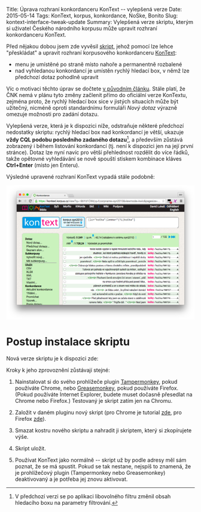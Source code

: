 Title: Úprava rozhraní konkordanceru KonText -- vylepšená verze
Date: 2015-05-14
Tags: KonText, korpus, konkordance, NoSke, Bonito
Slug: kontext-interface-tweak-update
Summary: Vylepšená verze skriptu, kterým si uživatel Českého národního korpusu může upravit rozhraní konkordanceru KonText.

Před nějakou dobou jsem zde vyvěsil
[skript]({filename}/ling/kontext_interface_tweak.md), jehož pomocí lze lehce
"přeskládat" a upravit rozhraní korpusového konkordanceru
[KonText](https://kontext.korpus.cz):

- menu je umístěné po straně místo nahoře a permanentně rozbalené
- nad vyhledanou konkordancí je umístěn rychlý hledací box, v němž lze
  předchozí dotaz pohodlně upravit

Víc o motivaci těchto úprav se dočtete
[v původním článku](kontext-interface-tweak.html#background). Stále
platí, že ČNK nemá v plánu tyto změny začlenit přímo do oficiální verze
KonTextu, zejména proto, že rychlý hledací box sice v jistých situacích může
být užitečný, nicméně oproti standardnímu formuláři *Nový dotaz* výrazně
omezuje možnosti pro zadání dotazu.

Vylepšená verze, která je k dispozici níže, odstraňuje některé předchozí
nedostatky skriptu: rychlý hledací box nad konkordancí je větší, ukazuje **vždy
CQL podobu posledního zadaného dotazu**[^1], a především zůstává zobrazený i
během listování konkordancí (tj. není k dispozici jen na její první
stránce). Dotaz lze nyní navíc pro větší přehlednost rozdělit do více řádků,
takže opětovné vyhledávání se nově spouští stiskem kombinace kláves
**Ctrl+Enter** (místo jen Enteru).

Výsledné upravené rozhraní KonText vypadá stále podobně:

<img alt="Upravené rozhraní KonText." src="images/kontext_interface_tweak_update.png" style="max-width: 100%;">

# Postup instalace skriptu

Nová verze skriptu je k dispozici zde:

<script src="https://gist.github.com/dlukes/a99dca231db63c9d5bb7.js"></script>

Kroky k jeho zprovoznění zůstávají stejné:

1.  Nainstalovat si do svého prohlížeče plugin
    [Tampermonkey](https://chrome.google.com/webstore/detail/tampermonkey/dhdgffkkebhmkfjojejmpbldmpobfkfo?hl=en),
    pokud používáte Chrome, nebo
    [Greasemonkey](https://addons.mozilla.org/en-us/firefox/addon/greasemonkey/),
    pokud používáte Firefox. (Pokud používáte Internet Explorer, budete muset
    dočasně přesedlat na Chrome nebo Firefox.) Testovaný je skript zatím jen na
    Chromu.

2.  Založit v daném pluginu nový skript (pro Chrome je tutorial
    [zde](http://hibbard.eu/tampermonkey-tutorial/), pro Firefox
    [zde](http://hayageek.com/greasemonkey-tutorial/)).

3.  Smazat kostru nového skriptu a nahradit ji skriptem, který si zkopírujete výše.

4.  Skript uložit.

5.  Používat KonText jako normálně -- skript už by podle adresy měl sám poznat,
    že se má spustit. Pokud se tak nestane, nejspíš to znamená, že je
    prohlížečový plugin (Tampermonkey nebo Greasemonkey) deaktivovaný a je
    potřeba jej znovu aktivovat.

[^1]: V předchozí verzi se po aplikaci libovolného filtru změnil obsah
hledacího boxu na parametry filtrování.
